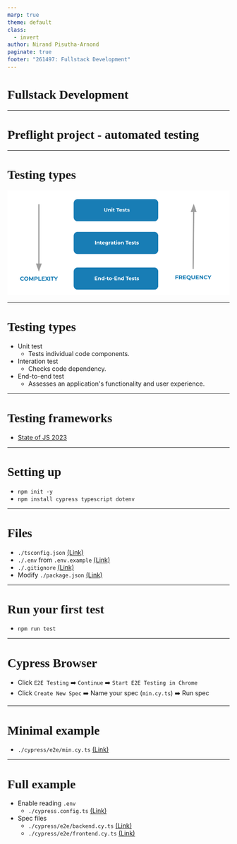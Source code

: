```yaml
---
marp: true
theme: default
class:
  - invert
author: Nirand Pisutha-Arnond
paginate: true
footer: "261497: Fullstack Development"
---
```


<style>
@import url('https://fonts.googleapis.com/css2?family=Prompt:ital,wght@0,100;0,300;0,400;0,700;1,100;1,300;1,400;1,700&display=swap');

    :root {
    font-family: Prompt;
    --hl-color: #D57E7E;
}
h1 {
  font-family: Prompt
}
</style>

# Fullstack Development

---

# Preflight project - automated testing

---

# Testing types

![width:800](./img/test_types.png)

---

# Testing types

- Unit test
  - Tests individual code components.
- Interation test
  - Checks code dependency.
- End-to-end test
  - Assesses an application's functionality and user experience.

---

# Testing frameworks

- [State of JS 2023](https://2023.stateofjs.com/en-US/libraries/testing/#testing_experience)

---

# Setting up

- `npm init -y`
- `npm install cypress typescript dotenv`

---

# Files

- `./tsconfig.json` [(Link)](https://github.com/fullstack-67/pf-testing/blob/main/tsconfig.json)
- `./.env` from `.env.example` [(Link)](https://github.com/fullstack-67/pf-testing/blob/main/.gitignore)
- `./.gitignore` [(Link)](https://github.com/fullstack-67/pf-testing/blob/main/.gitignore)
- Modify `./package.json` [(Link)](https://github.com/fullstack-67/pf-testing/blob/53c5a6fef813fecdd443d9b83ac9782b5cd8d23f/package.json#L7)

---

# Run your first test

- `npm run test`

---

# Cypress Browser

- Click `E2E Testing` ➡️ `Continue` ➡️ `Start E2E Testing in Chrome`
- Click `Create New Spec` ➡️ Name your spec (`min.cy.ts`) ➡️ Run spec

---

# Minimal example

- `./cypress/e2e/min.cy.ts` [(Link)](https://github.com/fullstack-67/pf-testing/blob/main/cypress/e2e/min.cy.ts)

---

# Full example

- Enable reading `.env`
  - `./cypress.config.ts` [(Link)](https://github.com/fullstack-67/pf-testing/blob/main/cypress.config.ts)
- Spec files
  - `./cypress/e2e/backend.cy.ts` [(Link)](https://github.com/fullstack-67/pf-testing/blob/main/cypress/e2e/backend.cy.ts)
  - `./cypress/e2e/frontend.cy.ts` [(Link)](https://github.com/fullstack-67/pf-testing/blob/main/cypress/e2e/frontend.cy.ts)
